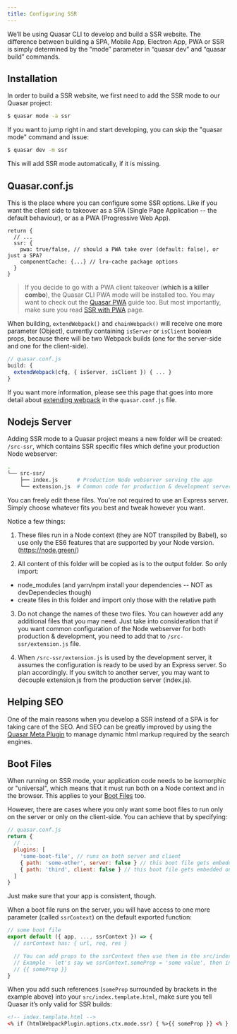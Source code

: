 ```yaml
---
title: Configuring SSR
---
```


We’ll be using Quasar CLI to develop and build a SSR website. The difference between building a SPA, Mobile App, Electron App, PWA or SSR is simply determined by the “mode” parameter in “quasar dev” and “quasar build” commands.

## Installation
In order to build a SSR website, we first need to add the SSR mode to our Quasar project:

```bash
$ quasar mode -a ssr
```

If you want to jump right in and start developing, you can skip the "quasar mode" command and issue:

```bash
$ quasar dev -m ssr
```
This will add SSR mode automatically, if it is missing.

## Quasar.conf.js
This is the place where you can configure some SSR options. Like if you want the client side to takeover as a SPA (Single Page Application -- the default behaviour), or as a PWA (Progressive Web App).

```
return {
  // ...
  ssr: {
    pwa: true/false, // should a PWA take over (default: false), or just a SPA?
    componentCache: {...} // lru-cache package options
  }
}
```

> If you decide to go with a PWA client takeover (**which is a killer combo**), the Quasar CLI PWA mode will be installed too. You may want to check out the [Quasar PWA](/quasar-cli/developing-pwa/introduction) guide too. But most importantly, make sure you read [SSR with PWA](/quasar-cli/developing-ssr/ssr-with-pwa) page.

When building, `extendWebpack()` and `chainWebpack()` will receive one more parameter (Object), currently containing `isServer` or `isClient` boolean props, because there will be two Webpack builds (one for the server-side and one for the client-side).

```js
// quasar.conf.js
build: {
  extendWebpack(cfg, { isServer, isClient }) { ... }
}
```

If you want more information, please see this page that goes into more detail about [extending webpack](/quasar-cli/cli-documentation/quasar-conf-js#Extending-Webpack-Config-Object) in the `quasar.conf.js` file.

## Nodejs Server
Adding SSR mode to a Quasar project means a new folder will be created: `/src-ssr`, which contains SSR specific files which define your production Node webserver:

```bash
.
└── src-ssr/
    ├── index.js      # Production Node webserver serving the app
    └── extension.js  # Common code for production & development server
```

You can freely edit these files. You're not required to use an Express server. Simply choose whatever fits you best and tweak however you want.

Notice a few things:

1. These files run in a Node context (they are NOT transpiled by Babel), so use only the ES6 features that are supported by your Node version. (https://node.green/)

2. All content of this folder will be copied as is to the output folder. So only import:
  - node_modules (and yarn/npm install your dependencies -- NOT as devDependecies though)
  - create files in this folder and import only those with the relative path

3. Do not change the names of these two files. You can however add any additional files that you may need. Just take into consideration that if you want common configuration of the Node webserver for both production & development, you need to add that to `/src-ssr/extension.js` file.

4. When `/src-ssr/extension.js` is used by the development server, it assumes the configuration is ready to be used by an Express server. So plan accordingly. If you switch to another server, you may want to decouple extension.js from the production server (index.js).

## Helping SEO
One of the main reasons when you develop a SSR instead of a SPA is for taking care of the SEO. And SEO can be greatly improved by using the [Quasar Meta Plugin](/quasar-plugins/meta) to manage dynamic html markup required by the search engines.

## Boot Files
When running on SSR mode, your application code needs to be isomorphic or "universal", which means that it must run both on a Node context and in the browser. This applies to your [Boot Files](/quasar-cli/cli-documentation/boot-files) too.

However, there are cases where you only want some boot files to run only on the server or only on the client-side. You can achieve that by specifying:

```js
// quasar.conf.js
return {
  // ...
  plugins: [
    'some-boot-file', // runs on both server and client
    { path: 'some-other', server: false } // this boot file gets embedded only on client-side
    { path: 'third', client: false } // this boot file gets embedded only on server-side
  ]
}
```

Just make sure that your app is consistent, though.

When a boot file runs on the server, you will have access to one more parameter (called `ssrContext`) on the default exported function:

```js
// some boot file
export default ({ app, ..., ssrContext }) => {
  // ssrContext has: { url, req, res }

  // You can add props to the ssrContext then use them in the src/index.template.html.
  // Example - let's say we ssrContext.someProp = 'some value', then in index template we can reference it:
  // {{ someProp }}
}
```

When you add such references (`someProp` surrounded by brackets in the example above) into your `src/index.template.html`, make sure you tell Quasar it’s only valid for SSR builds:

```html
<!-- index.template.html -->
<% if (htmlWebpackPlugin.options.ctx.mode.ssr) { %>{{ someProp }} <% } %>
```
